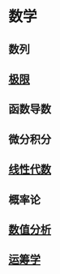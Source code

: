 <link rel='stylesheet' href='../style/index.css'>

# 数学

## 数列

## [极限](./Limit/index.html)

## 函数导数

## 微分积分

## [线性代数](./LinearAlgebra/index.html)

## 概率论

## [数值分析](./DataAnalysis/index.html)

## [运筹学](./OperationsResearch/index.html)
